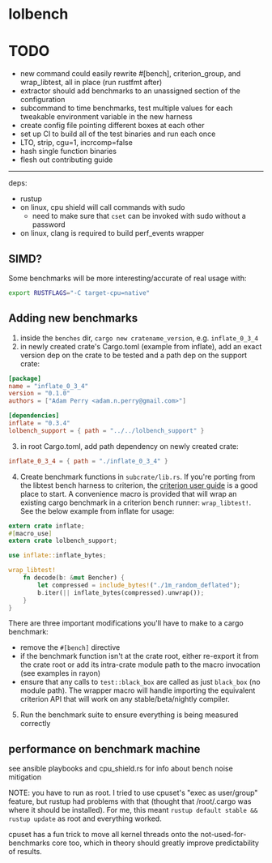 # lolbench

# TODO

* new command could easily rewrite #[bench], criterion_group, and wrap_libtest, all in place (run rustfmt after)
* extractor should add benchmarks to an unassigned section of the configuration
* subcommand to time benchmarks, test multiple values for each tweakable environment variable in the new harness
* create config file pointing different boxes at each other
* set up CI to build all of the test binaries and run each once
* LTO, strip, cgu=1, incrcomp=false
* hash single function binaries
* flesh out contributing guide

---

deps:

* rustup
* on linux, cpu shield will call commands with sudo
  * need to make sure that `cset` can be invoked with sudo without a password
* on linux, clang is required to build perf_events wrapper

## SIMD?

Some benchmarks will be more interesting/accurate of real usage with:

```sh
export RUSTFLAGS="-C target-cpu=native"
```

## Adding new benchmarks

1. inside the `benches` dir, `cargo new cratename_version`, e.g. `inflate_0_3_4`
2. in newly created crate's Cargo.toml (example from inflate), add an exact version dep on the crate to be tested and a path dep on the support crate:

```toml
[package]
name = "inflate_0_3_4"
version = "0.1.0"
authors = ["Adam Perry <adam.n.perry@gmail.com>"]

[dependencies]
inflate = "0.3.4"
lolbench_support = { path = "../../lolbench_support" }
```

3. in root Cargo.toml, add path dependency on newly created crate:

```toml
inflate_0_3_4 = { path = "./inflate_0_3_4" }
```

4. Create benchmark functions in `subcrate/lib.rs`. If you're porting from the libtest bench harness to criterion, the [criterion user guide](https://japaric.github.io/criterion.rs/book/criterion_rs.html) is a good place to start. A convenience macro is provided that will wrap an existing cargo benchmark in a criterion bench runner: `wrap_libtest!`. See the below example from inflate for usage:

```rs
extern crate inflate;
#[macro_use]
extern crate lolbench_support;

use inflate::inflate_bytes;

wrap_libtest!
    fn decode(b: &mut Bencher) {
        let compressed = include_bytes!("./1m_random_deflated");
        b.iter(|| inflate_bytes(compressed).unwrap());
    }
}
```

There are three important modifications you'll have to make to a cargo benchmark:

* remove the `#[bench]` directive
* if the benchmark function isn't at the crate root, either re-export it from the crate root
  or add its intra-crate module path to the macro invocation (see examples in rayon)
* ensure that any calls to `test::black_box` are called as just `black_box` (no module path). The wrapper macro will handle importing the equivalent criterion API that will work on any stable/beta/nightly compiler.

5. Run the benchmark suite to ensure everything is being measured correctly


## performance on benchmark machine

see ansible playbooks and cpu_shield.rs for info about bench noise mitigation

NOTE: you have to run as root. I tried to use cpuset's "exec as user/group" feature, but rustup had problems with that (thought that /root/.cargo was where it should be installed). For me, this meant `rustup default stable && rustup update` as root and everything worked.

cpuset has a fun trick to move all kernel threads onto the not-used-for-benchmarks core too, which in theory should greatly improve predictability of results.
